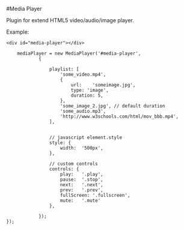 #Media Player

Plugin for extend HTML5 video/audio/image player.


Example:

    <div id="media-player"></div>

        mediaPlayer = new MediaPlayer('#media-player',
                {

                    playlist: [
                        'some_video.mp4',
                        {
                            url:    'someimage.jpg',
                            type: 'image',
                            duration: 5,
                        },
                        'some_image_2.jpg', // default duration
                        'some_audio.mp3',
                        'http://www.w3schools.com/html/mov_bbb.mp4',
                    ],


                    // javascript element.style
                    style: {
                        width:  '500px',
                    },
                    
                    // custom controls
                    controls: {
                        play:   '.play',
                        pause:  '.stop',
                        next:   '.next',
                        prev:   '.prev',
                        fullScreen: '.fullscreen',
                        mute:   '.mute'
                    },

                });
    });
